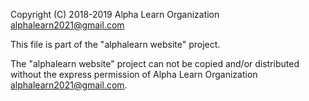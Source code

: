 Copyright (C) 2018-2019 Alpha Learn Organization <alphalearn2021@gmail.com>

This file is part of the "alphalearn website" project.

The "alphalearn website" project can not be copied and/or distributed without the express
permission of Alpha Learn Organization <alphalearn2021@gmail.com>.
